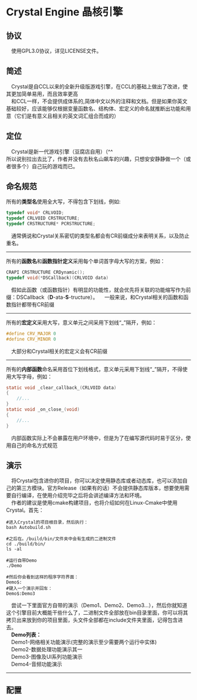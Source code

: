 ﻿# Crystal Engine 晶核引擎
## 协议
&emsp;使用GPL3.0协议，详见LICENSE文件。
## 简述
&emsp;Crystal是自CCL以来的全新升级版游戏引擎，在CCL的基础上做出了改进，使其更加简单易用，而且效率更高  
&emsp;和CCL一样，不会提供成体系的,简体中文以外的注释和文档。但是如果你英文基础较好，应该能够仅根据变量函数名、结构体、宏定义的命名就推断出功能和用意（它们是有意义且相关的英文词汇组合而成的）
## 定位
&emsp;Crystal是新一代游戏引擎（豆腐店自用）（^^  
所以说别拉出去比了，作者并没有去秋名山飙车的兴趣，只想安安静静做一个（或者很多个）自己玩的游戏而已。
## 命名规范
所有的**类型名**使用全大写，不得包含下划线，例如:
~~~C
typedef void* CRLVOID;
typedef CRLVOID CRSTRUCTURE;
typedef CRSTRUCTURE* PCRSTRUCTURE;
~~~
&emsp;通常俩说和Crystal关系密切的类型名都会有CR前缀成分来表明关系，以及防止重名。
***
所有的**函数名**和**函数指针定义**采用每个单词首字母大写的方案，例如：
~~~C
CRAPI CRSTRUCTURE CRDynamic();
typedef void(*DSCallback)(CRLVOID data)
~~~
&emsp;假如此函数（或函数指针）有明显的功能性，就会优先将关联的功能缩写作为前缀：DSCallback（**D**-ata-**S**-tructure）。
&emsp;一般来说，和Crystal相关的函数和函数指针都带有CR前缀
***
所有的**宏定义**采用大写，意义单元之间采用下划线“_”隔开，例如：
~~~C
#define CRV_MAJOR 0
#define CRV_MINOR 0
~~~
&emsp;大部分和Crystal相关的宏定义会有CR前缀
***
所有的**内部函数**命名采用首位下划线格式，意义单元采用下划线“_”隔开，不得使用大写字母，例如：
~~~C
static void _clear_callback_(CRLVOID data)
{
    //...
}
static void _on_close_(void)
{
	//...
}
~~~
&emsp;内部函数实际上不会暴露在用户环境中，但是为了在编写源代码时易于区分，使用自己的命名方式规范
## 演示
&emsp;将Crystal包含进你的项目，你可以决定使用静态库或者动态库，也可以添加自己的第三方模块。官方Release（如果有的话）不会提供静态库版本，想要使用需要自行编译，在使用介绍完毕之后将会讲述编译方法和环境。  
&emsp;作者的建议是使用cmake构建项目，也将介绍如何在Linux-Cmake中使用Crystal。首先：
~~~shell
#进入Crystal的项目根目录，然后执行：
bash Autobuild.sh

#之后在。/build/bin/文件夹中会有生成的二进制文件
cd ./build/bin/
ls -al

#运行自带Demo
./Demo

#然后你会看到这样的程序字符界面：
Demo$:
#键入一个演示并回车：
Demo$:Demo3
~~~
&emsp;尝试一下里面官方自带的演示（Demo1、Demo2、Demo3...），然后你就知道这个引擎目前大概能干些什么了，二进制文件全部放在bin目录里面，你可以将其拷贝出来放到你的项目里面，头文件全部都在include文件夹里面，记得包含进去。  
&emsp;**Demo列表：**  
&emsp;Demo1-网络相关功能演示(完整的演示至少需要两个运行中实体)  
&emsp;Demo2-数据处理功能演示其一  
&emsp;Demo3-图像及UI系列功能演示  
&emsp;Demo4-音频功能演示
***
## 配置